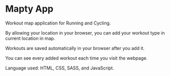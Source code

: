 # Mapty App

Workout map application for Running and Cycling.

By allowing your location in your browser, you can add your workout type in current location in map. 

Workouts are saved automatically in your browser after you add it.

You can see every added workout each time you visit the webpage.


Language used: HTML, CSS, SASS, and JavaScript. 

